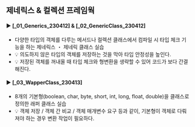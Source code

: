 ####
## 제네릭스 & 컬렉션 프레임웍
####
#### ► [_01_Generics_230412] & [_02_GenericClass_230412]
- 다양한 타입의 객체를 다루는 메서드나 컬렉션 클래스에서 컴파일 시 타입 체크 기능을 하는 제네릭스 ・ 제네릭 클래스 실습
- 💡 의도하지 않은 타입의 객체를 저장하는 것을 막아 타입 안정성을 높인다. 
- 💡 저장된 객체를 꺼내올 때 타입 체크와 형변환을 생략할 수 있어 코드가 보다 간결해진다.
####
#### ► [_03_WapperClass_230413]
- 8개의 기본형(boolean, char, byte, short, int, long, float, double)을 클래스로 정의한 래퍼 클래스 실습
- 💡 객체 저장 / 객체 간 비교 / 객체 매개변수 요구 등과 같이, 기본형이 객체로 다뤄져야 하는 경우 변환 작업이 필요하다.
####
